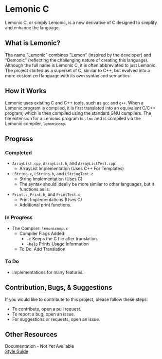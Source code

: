 # Lemonic C
Lemonic C, or simply Lemonic, is a new derivative of C designed to simplify and enhance the language.

## What is Lemonic?
The name "Lemonic" combines "Lemon" (inspired by the developer) and "Demonic" (reflecting the challenging nature of creating this language). Although the full name is Lemonic C, it is often abbreviated to just Lemonic. The project started as a superset of C, similar to C++, but evolved into a more customized language with its own syntax and semantics.

## How it Works
Lemonic uses existing C and C++ tools, such as `gcc` and `g++`. When a Lemonic program is compiled, it is first translated into an equivalent C/C++ program, which is then compiled using the standard GNU compilers. The file extension for a Lemonic program is `.lmc` and is compiled via the Lemonic compiler, `lemonicomp`.

## Progress
### Completed
- `ArrayList.cpp`, `ArrayList.h`, and `ArrayListTest.cpp`
  - ArrayList Implementation (Uses C++ For Templates)
- `LString.c`, `LString.h`, and `LStringTest.c`
  - String Implementation (Uses C)
  - The syntax should ideally be more similar to other languages, but it functions as is.
- `Print.c`, `Print.h`, and `PrintTest.c`
  - Print Implementations (Uses C)
  - Additional print functions.

### In Progress
- The Compiler: `lemonicomp.c`
  - Compiler Flags Added: 
    - `-c` Keeps the C file after translation.
    - `-help` Prints Usage Information
  - To Do: Add Translation

### To Do
- Implementations for many features.

## Contribution, Bugs, & Suggestions
If you would like to contribute to this project, please follow these steps:
- To contribute, open a pull request.
- To report a bug, open an issue.
- For suggestions or requests, open an issue.

## Other Resources
Documentation - Not Yet Available  
[Style Guide](https://github.com/Lemon-Juiced/Lemonic/blob/main/StyleGuide.md)  